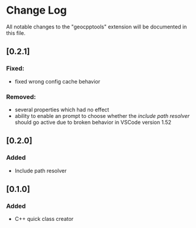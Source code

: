 # Change Log

All notable changes to the "geocpptools" extension will be documented in this file.

## [0.2.1]

### Fixed:
- fixed wrong config cache behavior
### Removed:
- several properties which had no effect
- ability to enable an prompt to choose whether the *include path resolver* should go active due to broken behavior in VSCode version 1.52
## [0.2.0]

### Added
- Include path resolver
## [0.1.0]

### Added 
- C++ quick class creator